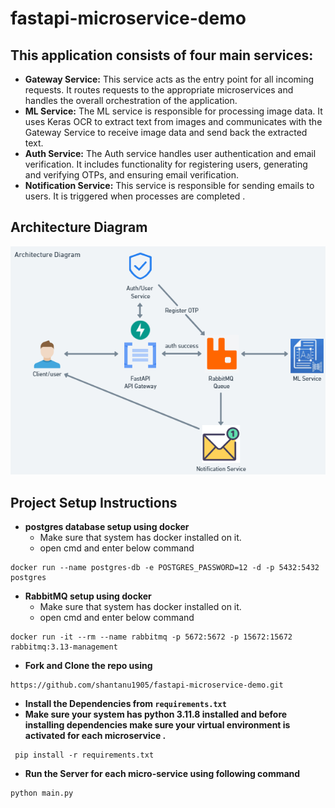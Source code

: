 # fastapi-microservice-demo

## This application consists of four main services:

- **Gateway Service:** This service acts as the entry point for all incoming requests. It routes requests to the appropriate microservices and handles the overall orchestration of the application.
- **ML Service:** The ML service is responsible for processing image data. It uses Keras OCR to extract text from images and communicates with the Gateway Service to receive image data and send back the extracted text.
- **Auth Service:** The Auth service handles user authentication and email verification. It includes functionality for registering users, generating and verifying OTPs, and ensuring email verification.
- **Notification Service:** This service is responsible for sending emails to users. It is triggered when processes are completed .
## Architecture Diagram
![architecture](../readme_assets/architecture.png)

## Project Setup Instructions
- **postgres database setup using docker**
  - Make sure that system has docker installed on it.
  - open cmd and enter below command
```
docker run --name postgres-db -e POSTGRES_PASSWORD=12 -d -p 5432:5432 postgres
```
- **RabbitMQ setup using docker**
  - Make sure that system has docker installed on it.
  - open cmd and enter below command
```
docker run -it --rm --name rabbitmq -p 5672:5672 -p 15672:15672 rabbitmq:3.13-management
```
- **Fork and Clone the repo using**
```
https://github.com/shantanu1905/fastapi-microservice-demo.git
```
- **Install the Dependencies from `requirements.txt`**
- **Make sure your system has python 3.11.8 installed and before installing dependencies make sure your virtual environment is activated for each microservice .**
```
 pip install -r requirements.txt 
```
- **Run the Server for each micro-service using following command**
```
python main.py
```
